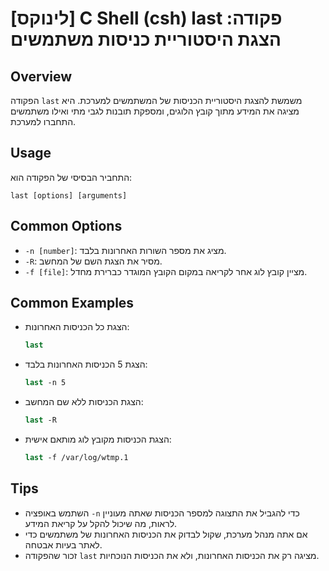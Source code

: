 # [לינוקס] C Shell (csh) last פקודה: הצגת היסטוריית כניסות משתמשים

## Overview
הפקודה `last` משמשת להצגת היסטוריית הכניסות של המשתמשים למערכת. היא מציגה את המידע מתוך קובץ הלוגים, ומספקת תובנות לגבי מתי ואילו משתמשים התחברו למערכת.

## Usage
התחביר הבסיסי של הפקודה הוא:
```
last [options] [arguments]
```

## Common Options
- `-n [number]`: מציג את מספר השורות האחרונות בלבד.
- `-R`: מסיר את הצגת השם של המחשב.
- `-f [file]`: מציין קובץ לוג אחר לקריאה במקום הקובץ המוגדר כברירת מחדל.

## Common Examples
- הצגת כל הכניסות האחרונות:
  ```csh
  last
  ```

- הצגת 5 הכניסות האחרונות בלבד:
  ```csh
  last -n 5
  ```

- הצגת הכניסות ללא שם המחשב:
  ```csh
  last -R
  ```

- הצגת הכניסות מקובץ לוג מותאם אישית:
  ```csh
  last -f /var/log/wtmp.1
  ```

## Tips
- השתמש באופציה `-n` כדי להגביל את התצוגה למספר הכניסות שאתה מעוניין לראות, מה שיכול להקל על קריאת המידע.
- אם אתה מנהל מערכת, שקול לבדוק את הכניסות האחרונות של משתמשים כדי לאתר בעיות אבטחה.
- זכור שהפקודה `last` מציגה רק את הכניסות האחרונות, ולא את הכניסות הנוכחיות.